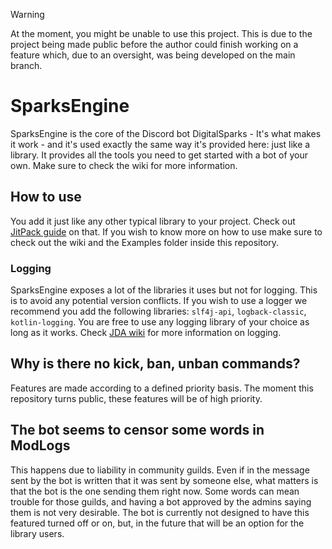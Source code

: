 
> [!WARNING]
> At the moment, you might be unable to use this project. This is due to the project being made public before the author could finish working on a feature which, due to an oversight, was being developed on the main branch.

# SparksEngine
SparksEngine is the core of the Discord bot DigitalSparks - It's what makes it work - and it's used exactly the same way it's provided here: just like a library. It provides all the tools you need to get started with a bot of your own. Make sure to check the wiki for more information.

## How to use
You add it just like any other typical library to your project. Check out [JitPack guide](https://jitpack.io/) on that. If you wish to know more on how to use make sure to check out the wiki and the Examples folder inside this repository.

### Logging
SparksEngine exposes a lot of the libraries it uses but not for logging. This is to avoid any potential version conflicts. If you wish to use a logger we recommend you add the following libraries: `slf4j-api`, `logback-classic`, `kotlin-logging`. You are free to use any logging library of your choice as long as it works. Check [JDA wiki](https://jda.wiki/setup/logging/) for more information on logging.

## Why is there no kick, ban, unban commands?
Features are made according to a defined priority basis. The moment this repository turns public, these features will be of high priority.

## The bot seems to censor some words in ModLogs
This happens due to liability in community guilds. Even if in the message sent by the bot is written that it was sent by someone else, what matters is that the bot is the one sending them right now. Some words can mean trouble for those guilds, and having a bot approved by the admins saying them is not very desirable. The bot is currently not designed to have this featured turned off or on, but, in the future that will be an option for the library users.
